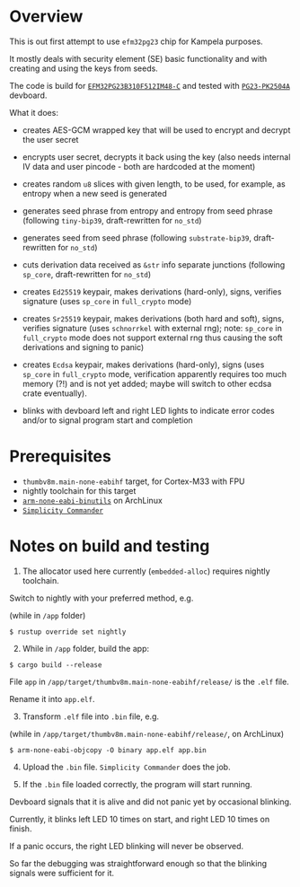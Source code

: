 # Overview  

This is out first attempt to use `efm32pg23` chip for Kampela purposes.  

It mostly deals with security element (SE) basic functionality and with creating and using the keys from seeds.

The code is build for [`EFM32PG23B310F512IM48-C`](https://www.silabs.com/mcu/32-bit-microcontrollers/efm32pg23-series-2/device.efm32pg23b310f512im48) and tested with [`PG23-PK2504A`](https://www.silabs.com/development-tools/mcu/32-bit/efm32pg23-pro-kit?tab=overview) devboard.  

What it does:  

- creates AES-GCM wrapped key that will be used to encrypt and decrypt the user secret
- encrypts user secret, decrypts it back using the key (also needs internal IV data and user pincode - both are hardcoded at the moment)
- creates random `u8` slices with given length, to be used, for example, as entropy when a new seed is generated
- generates seed phrase from entropy and entropy from seed phrase (following `tiny-bip39`, draft-rewritten for `no_std`)
- generates seed from seed phrase (following `substrate-bip39`, draft-rewritten for `no_std`)
- cuts derivation data received as `&str` info separate junctions (following `sp_core`, draft-rewritten for `no_std`)
- creates `Ed25519` keypair, makes derivations (hard-only), signs, verifies signature (uses `sp_core` in `full_crypto` mode)
- creates `Sr25519` keypair, makes derivations (both hard and soft), signs, verifies signature (uses `schnorrkel` with external rng); note: `sp_core` in `full_crypto` mode does not support external rng thus causing the soft derivations and signing to panic)
- creates `Ecdsa` keypair, makes derivations (hard-only), signs (uses `sp_core` in `full_crypto` mode, verification apparently requires too much memory (?!) and is not yet added; maybe will switch to other ecdsa crate eventually).

- blinks with devboard left and right LED lights to indicate error codes and/or to signal program start and completion

# Prerequisites  

- `thumbv8m.main-none-eabihf` target, for Cortex-M33 with FPU
- nightly toolchain for this target
- [`arm-none-eabi-binutils`](https://archlinux.org/packages/community/x86_64/arm-none-eabi-binutils/) on ArchLinux
- [`Simplicity Commander`](https://community.silabs.com/s/article/simplicity-commander?language=en_US)


# Notes on build and testing  

1. The allocator used here currently (`embedded-alloc`) requires nightly toolchain.  

Switch to nightly with your preferred method, e.g.  

(while in `/app` folder)

`$ rustup override set nightly`  

2. While in `/app` folder, build the app:  

`$ cargo build --release`

File `app` in `/app/target/thumbv8m.main-none-eabihf/release/` is the `.elf` file.

Rename it into `app.elf`.

3. Transform `.elf` file into `.bin` file, e.g.  

(while in `/app/target/thumbv8m.main-none-eabihf/release/`, on ArchLinux)

`$ arm-none-eabi-objcopy -O binary app.elf app.bin`

4. Upload the `.bin` file. `Simplicity Commander` does the job.

5. If the `.bin` file loaded correctly, the program will start running.  

Devboard signals that it is alive and did not panic yet by occasional blinking.  

Currently, it blinks left LED 10 times on start, and right LED 10 times on finish.  

If a panic occurs, the right LED blinking will never be observed.  

So far the debugging was straightforward enough so that the blinking signals were sufficient for it.  
